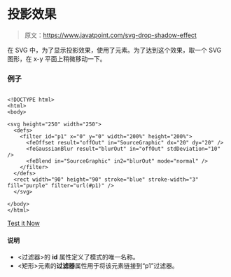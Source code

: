# 投影效果

> 原文：<https://www.javatpoint.com/svg-drop-shadow-effect>

在 SVG 中，为了显示投影效果，使用了<feoffset>元素。为了达到这个效果，取一个 SVG 图形，在 x-y 平面上稍微移动一下。</feoffset>

### 例子

```

<!DOCTYPE html>
<html>
<body>

<svg height="250" width="250">
  <defs>
    <filter id="p1" x="0" y="0" width="200%" height="200%">
      <feOffset result="offOut" in="SourceGraphic" dx="20" dy="20" />
      <feGaussianBlur result="blurOut" in="offOut" stdDeviation="10" />
      <feBlend in="SourceGraphic" in2="blurOut" mode="normal" />
    </filter>
  </defs>
  <rect width="90" height="90" stroke="blue" stroke-width="3" fill="purple" filter="url(#p1)" />
  </svg>

</body>
</html>

```

[Test it Now](https://www.javatpoint.com/oprweb/test.jsp?filename=svgdropshadoweffect)

#### 说明

*   <过滤器>的 **id** 属性定义了模式的唯一名称。
*   <矩形>元素的**过滤器**属性用于将该元素链接到“p1”过滤器。